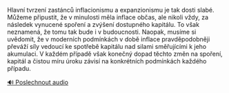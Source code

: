 
Hlavní tvrzení zastánců inflacionismu a expanzionismu je tak dosti slabé. Můžeme připustit, že v minulosti měla inflace občas, ale nikoli vždy, za následek vynucené spoření a zvýšení dostupného kapitálu. To však neznamená, že tomu tak bude i v budoucnosti. Naopak, musíme si uvědomit, že v moderních podmínkách v době inflace pravděpodobněji převáží síly vedoucí ke spotřebě kapitálu nad silami směřujícími k jeho akumulaci. V každém případě však konečný dopad těchto změn na spoření, kapitál a čistou míru úroku závisí na konkrétních podmínkách každého případu.

[🔊 Poslechnout audio](/data/7-paragraphs/audio/chapter_100/para_007-Hlavn-tvrzen-zastnc-inflacionismu-a-expanzioni.mp3)
